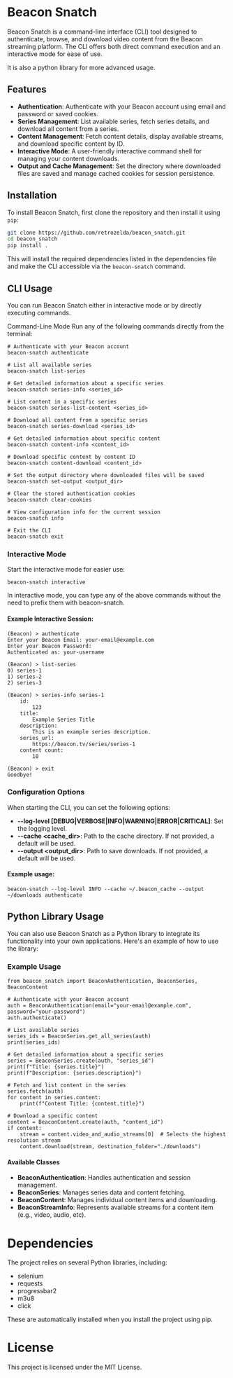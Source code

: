 # Beacon Snatch

Beacon Snatch is a command-line interface (CLI) tool designed to authenticate, browse, and download video content from the Beacon streaming platform. The CLI offers both direct command execution and an interactive mode for ease of use.

It is also a python library for more advanced usage.

## Features

- **Authentication**: Authenticate with your Beacon account using email and password or saved cookies.
- **Series Management**: List available series, fetch series details, and download all content from a series.
- **Content Management**: Fetch content details, display available streams, and download specific content by ID.
- **Interactive Mode**: A user-friendly interactive command shell for managing your content downloads.
- **Output and Cache Management**: Set the directory where downloaded files are saved and manage cached cookies for session persistence.

## Installation

To install Beacon Snatch, first clone the repository and then install it using `pip`:

```bash
git clone https://github.com/retrozelda/beacon_snatch.git
cd beacon_snatch
pip install .
```
This will install the required dependencies listed in the dependencies file and make the CLI accessible via the `beacon-snatch` command.

## CLI Usage
You can run Beacon Snatch either in interactive mode or by directly executing commands.

Command-Line Mode
Run any of the following commands directly from the terminal:
```
# Authenticate with your Beacon account
beacon-snatch authenticate

# List all available series
beacon-snatch list-series

# Get detailed information about a specific series
beacon-snatch series-info <series_id>

# List content in a specific series
beacon-snatch series-list-content <series_id>

# Download all content from a specific series
beacon-snatch series-download <series_id>

# Get detailed information about specific content
beacon-snatch content-info <content_id>

# Download specific content by content ID
beacon-snatch content-download <content_id>

# Set the output directory where downloaded files will be saved
beacon-snatch set-output <output_dir>

# Clear the stored authentication cookies
beacon-snatch clear-cookies

# View configuration info for the current session
beacon-snatch info

# Exit the CLI
beacon-snatch exit
```

### Interactive Mode
Start the interactive mode for easier use:

```
beacon-snatch interactive
```
In interactive mode, you can type any of the above commands without the need to prefix them with beacon-snatch.

#### Example Interactive Session:
```
(Beacon) > authenticate
Enter your Beacon Email: your-email@example.com
Enter your Beacon Password:
Authenticated as: your-username

(Beacon) > list-series
0) series-1
1) series-2
2) series-3

(Beacon) > series-info series-1
	id:
		123
	title:
		Example Series Title
	description:
		This is an example series description.
	series_url:
		https://beacon.tv/series/series-1
	content count:
		10

(Beacon) > exit
Goodbye!
```
### Configuration Options
When starting the CLI, you can set the following options:

- **--log-level [DEBUG|VERBOSE|INFO|WARNING|ERROR|CRITICAL]**: Set the logging level.
- **--cache <cache_dir>**: Path to the cache directory. If not provided, a default will be used.
- **--output <output_dir>**: Path to save downloads. If not provided, a default will be used.

#### Example usage:
```
beacon-snatch --log-level INFO --cache ~/.beacon_cache --output ~/downloads authenticate
```

## Python Library Usage
You can also use Beacon Snatch as a Python library to integrate its functionality into your own applications. Here's an example of how to use the library:

### Example Usage
```
from beacon_snatch import BeaconAuthentication, BeaconSeries, BeaconContent

# Authenticate with your Beacon account
auth = BeaconAuthentication(email="your-email@example.com", password="your-password")
auth.authenticate()

# List available series
series_ids = BeaconSeries.get_all_series(auth)
print(series_ids)

# Get detailed information about a specific series
series = BeaconSeries.create(auth, "series_id")
print(f"Title: {series.title}")
print(f"Description: {series.description}")

# Fetch and list content in the series
series.fetch(auth)
for content in series.content:
    print(f"Content Title: {content.title}")

# Download a specific content
content = BeaconContent.create(auth, "content_id")
if content:
    stream = content.video_and_audio_streams[0]  # Selects the highest resolution stream
    content.download(stream, destination_folder="./downloads")
```

#### Available Classes
- **BeaconAuthentication**: Handles authentication and session management.
- **BeaconSeries**: Manages series data and content fetching.
- **BeaconContent**: Manages individual content items and downloading.
- **BeaconStreamInfo**: Represents available streams for a content item (e.g., video, audio, etc).

# Dependencies
The project relies on several Python libraries, including:

- selenium
- requests
- progressbar2
- m3u8
- click

These are automatically installed when you install the project using pip.

# License
This project is licensed under the MIT License.
